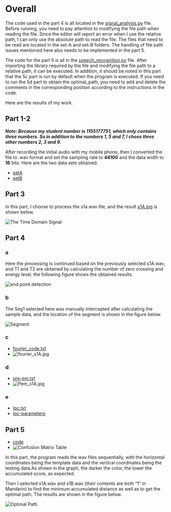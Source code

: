 # Overall

The code used in the part 4 is all located in the [signal_analysis.py](./signal_analysis.py) file. Before running, you need to pay attention to modifying the file path when reading the file. Since the editor will report an error when I use the relative path, I can only use the absolute path to read the file. The files that need to be read are located in the set-A and set-B folders. The handling of file path issues mentioned here also needs to be implemented in the part 5.

The code for the part 5 is all in the [speech_recognition.py](./speech_recognition.py) file. After importing the library required by the file and modifying the file path to a relative path, it can be executed.
In addition, it should be noted in this part that the 5c part is run by default when the program is executed. If you need to run the 5d part to obtain the optimal_path, you need to add and delete the comments in the corresponding position according to the instructions in the code.

Here are the results of my work.



## Part 1-2

***Note: Because my student number is 1155177751, which only contains three numbers. So in addition to the numbers 1, 5 and 7, I chose three other numbers 2, 3 and 9.***

After recording the initial audio with my mobile phone, then I converted the file to .wav format  and set the sampling rate to **44100** and the data width to **16** bits. Here are the two data sets obtained.

- [setA](./set-A)
- [setB](./set-B)



## Part 3

In this part, I choose to process the s1a.wav file, and the result [s1A.jpg](./s1A.jpg) is shown below.

![The Time Domain Signal](./result/s1A.jpg)



## Part 4

### a

Here the processing is continued based on the previously selected s1A.wav, and T1 and T2 are obtained by calculating the number of zero crossing and energy level. the following figure shows the obtained results. 

![end point detection](./result/s1A_wav.jpg)



### b

The Seg1 selected here was manually intercepted after calculating the sample data, and the location of the segment is shown in the figure below.

![Segment](./result/s1A_Seg1_wav.jpg)

### c

- [fourier_code.txt](./result/fourier_code.txt)
- ![fourier_s1A.jpg](./result/fourier_s1A.jpg)

### d

- [pre-em.txt](./result/pre-em.txt)
- ![Pem_s1A.jpg](./result/Pem_s1A.jpg)

### e

- [lpc.txt](./result/lpc.txt)
- [lpc-parameters](./result/lpc10.txt)



## Part 5

- [code](./speech_recognition.py)
- ![Confusion Matrix Table](./result/confusion_matrix_table.jpg)

In this part, the program reads the wav files sequentially, with the horizontal coordinates being the template data and the vertical coordinates being the testing data.As shown in the graph, the darker the color, the lower the accumulated score, as expected.

Then I selected s1A.wav and s1B.wav (their contents are both “1” in Mandarin) to find the minimum accumulated distance as well as to get the optimal path. The results are shown in the figure below.

![Optimal Path](./result/optimal_path.jpg)
